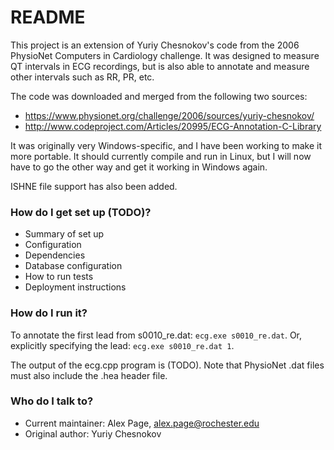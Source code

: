 # README #

This project is an extension of Yuriy Chesnokov's code from the 2006 PhysioNet Computers in Cardiology challenge.  It was designed to measure QT intervals in ECG recordings, but is also able to annotate and measure other intervals such as RR, PR, etc.

The code was downloaded and merged from the following two sources:

* https://www.physionet.org/challenge/2006/sources/yuriy-chesnokov/
* http://www.codeproject.com/Articles/20995/ECG-Annotation-C-Library

It was originally very Windows-specific, and I have been working to make it more portable.  It should currently compile and run in Linux, but I will now have to go the other way and get it working in Windows again.

ISHNE file support has also been added.

### How do I get set up (TODO)? ###

* Summary of set up
* Configuration
* Dependencies
* Database configuration
* How to run tests
* Deployment instructions

### How do I run it? ###

To annotate the first lead from s0010_re.dat:
    `ecg.exe s0010_re.dat`.
Or, explicitly specifying the lead:
    `ecg.exe s0010_re.dat 1`.

The output of the ecg.cpp program is (TODO).  Note that PhysioNet .dat files must also include the .hea header file.

### Who do I talk to? ###

* Current maintainer: Alex Page, alex.page@rochester.edu
* Original author: Yuriy Chesnokov